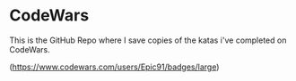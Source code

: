 # CodeWars
This is the GitHub Repo where I save copies of the katas i've completed on CodeWars.

(https://www.codewars.com/users/Epic91/badges/large)